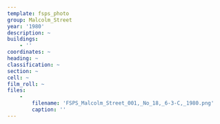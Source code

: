 ```yaml
---
template: fsps_photo
group: Malcolm_Street
year: '1980'
description: ~
buildings:
    - ''
coordinates: ~
heading: ~
classification: ~
section: ~
cell: ~
film_roll: ~
files:
    -
        filename: 'FSPS_Malcolm_Street_001,_No_18,_6-3-C,_1980.png'
        caption: ''
---
```

